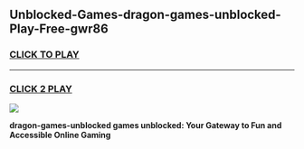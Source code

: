 
## Unblocked-Games-dragon-games-unblocked-Play-Free-gwr86
<h3>
<a href="https://premium76.site?title=dragon-games-unblocked&ref=22A">CLICK TO PLAY</a></h3>
<hr>

<h3>
<a href="https://premium76.site?title=dragon-games-unblocked&ref=22A">CLICK 2 PLAY</a>
  
</h3>

<a href="https://premium76.site?title=dragon-games-unblocked&ref=22A"><img src="https://clearcache.store/games.png"></a>


**dragon-games-unblocked games unblocked: Your Gateway to Fun and Accessible Online Gaming**
